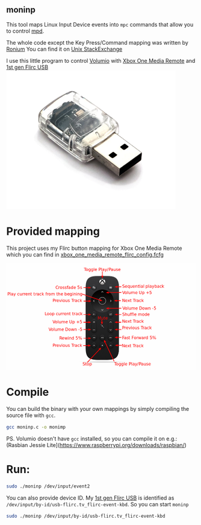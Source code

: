 moninp
------
This tool maps Linux Input Device events into `mpc` commands that allow
you to control [mpd](https://www.musicpd.org/).

The whole code except the Key Press/Command mapping was written by [Ronium](http://unix.stackexchange.com/users/28489/runium)
You can find it on [Unix StackExchange](http://unix.stackexchange.com/a/94329)


I use this little program to control [Volumio](https://volumio.org/) with
[Xbox One Media Remote](http://www.xbox.com/en-GB/xbox-one/accessories/controllers/media-remote)
and [1st gen Flirc USB](https://flirc.tv/more/flirc-usb-v1)
![Flirc USB 1st gen](flirc-usb-1st-gen.png)


# Provided mapping

This project uses my Flirc button mapping for Xbox One Media Remote which you 
can find in [xbox_one_media_remote_flirc_config.fcfg](https://github.com/kowalcj0/moninp/raw/master/xbox_one_media_remote_flirc_config.fcfg)

![Xbox One Media Remote Mapping](xboxonemapping.png)

# Compile

You can build the binary with your own mappings by simply compiling the source
file with `gcc`.
```bash
gcc moninp.c -o monimp
```

PS. Volumio doesn't have `gcc` installed, so you can compile it on e.g.:
(Rasbian Jessie Lite](https://www.raspberrypi.org/downloads/raspbian/)


# Run:

```bash
sudo ./moninp /dev/input/event2
```

You can also provide device ID.
My [1st gen Flirc USB](https://flirc.tv/more/flirc-usb-v1) is identified as 
`/dev/input/by-id/usb-flirc.tv_flirc-event-kbd`. So you can start `moninp`
```bash
sudo ./moninp /dev/input/by-id/usb-flirc.tv_flirc-event-kbd
```

